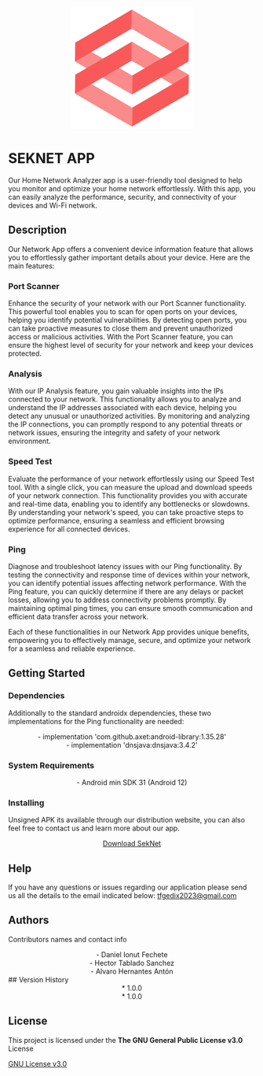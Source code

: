 
<p align="center">
  <img src="https://github.com/SekNetApp/SekNet/blob/main/images/seknet_logo.png" alt="Logo">
</p>

# SEKNET APP

Our Home Network Analyzer app is a user-friendly tool designed to help you monitor and optimize your home network effortlessly. With this app, you can easily analyze the performance, security, and connectivity of your devices and Wi-Fi network. 

## Description

Our Network App offers a convenient device information feature that allows you to effortlessly gather important details about your device. Here are the main features:

### Port Scanner 

Enhance the security of your network with our Port Scanner functionality. This powerful tool enables you to scan for open ports on your devices, helping you identify potential vulnerabilities. By detecting open ports, you can take proactive measures to close them and prevent unauthorized access or malicious activities. With the Port Scanner feature, you can ensure the highest level of security for your network and keep your devices protected.

### Analysis 

With our IP Analysis feature, you gain valuable insights into the IPs connected to your network. This functionality allows you to analyze and understand the IP addresses associated with each device, helping you detect any unusual or unauthorized activities. By monitoring and analyzing the IP connections, you can promptly respond to any potential threats or network issues, ensuring the integrity and safety of your network environment.

### Speed Test

Evaluate the performance of your network effortlessly using our Speed Test tool. With a single click, you can measure the upload and download speeds of your network connection. This functionality provides you with accurate and real-time data, enabling you to identify any bottlenecks or slowdowns. By understanding your network's speed, you can take proactive steps to optimize performance, ensuring a seamless and efficient browsing experience for all connected devices.

### Ping 

Diagnose and troubleshoot latency issues with our Ping functionality. By testing the connectivity and response time of devices within your network, you can identify potential issues affecting network performance. With the Ping feature, you can quickly determine if there are any delays or packet losses, allowing you to address connectivity problems promptly. By maintaining optimal ping times, you can ensure smooth communication and efficient data transfer across your network.

Each of these functionalities in our Network App provides unique benefits, empowering you to effectively manage, secure, and optimize your network for a seamless and reliable experience.

## Getting Started

### Dependencies

Additionally to the standard androidx dependencies, these two implementations for the Ping functionality are needed:

<div style="text-align: center;">
	- implementation 'com.github.axet:android-library:1.35.28' 
</div>
<div style="text-align: center;">
	- implementation 'dnsjava:dnsjava:3.4.2'
</div>

### System Requirements

<div style="text-align: center;">
	- Android min SDK 31 (Android 12)
</div>
					 

### Installing

Unsigned APK its available through our distribution website, you can also feel free to contact us and
learn more about our app.

<p align="center">
  <a href="https://seknetapp.github.io/SekNet/">Download SekNet</a>
</p>

## Help

If you have any questions or issues regarding our application please send us all the details to 
the email indicated below:
														tfgedix2023@gmail.com

## Authors

Contributors names and contact info

<div style="text-align: center;">
- Daniel Ionut Fechete
</div>
<div style="text-align: center;">
- Hector Tablado Sanchez
</div>
<div style="text-align: center;">
- Alvaro Hernantes Antón
</div>
## Version History

<div style="text-align: center;">
	* 1.0.0
</div>
<div style="text-align: center;">
	* 1.0.0
</div>
													

## License

This project is licensed under the **The GNU General Public License v3.0** License

[GNU License v3.0](https://www.google.com/url?sa=t&rct=j&q=&esrc=s&source=web&cd=&cad=rja&uact=8&ved=2ahUKEwjU9MCIuaX_AhVMUaQEHUvMDlMQFnoECAsQAQ&url=https://www.gnu.org/copyleft/gpl.html&usg=AOvVaw3phaClUGvxw49ZuaxJJHvA)
